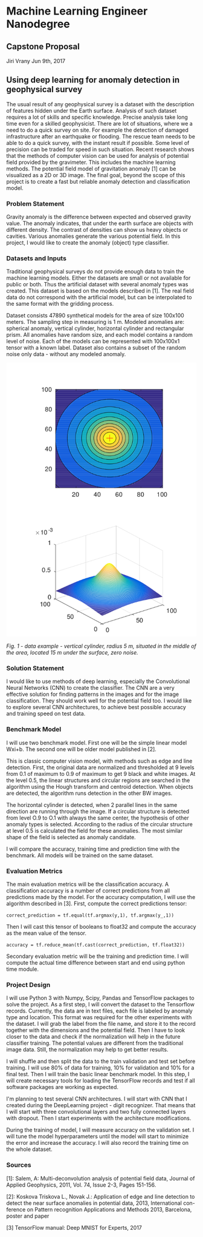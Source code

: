 # Machine Learning Engineer Nanodegree
## Capstone Proposal
Jiri Vrany
Jun 9th, 2017
## Using deep learning for anomaly detection in geophysical survey

The usual result of any geophysical survey is a dataset with the description of features hidden under the Earth surface. Analysis of such dataset requires a lot of skills and specific knowledge. Precise analysis take long time even for a skilled geophysicist.  There are lot of situations, where we a need to do a quick survey on site. For example  the detection of damaged infrastructure after an earthquake or flooding. The rescue team needs to be able to do a quick survey, with the instant result if possible. Some level of precision can be traded for speed in such situation. 
Recent research shows that the methods of computer vision can be used for analysis of potential field provided by the gravimeter. This includes the machine learning methods. The potential field model of gravitation anomaly [1] can be visualized as a 2D or 3D image. The final goal, beyond the scope of this project is to create a fast but reliable anomaly detection and classification model. 
 
### Problem Statement

Gravity anomaly is the difference between expected and observed gravity value. The anomaly indicates, that under the earth surface are objects with different density. The contrast of densities can show us heavy objects or cavities. Various anomalies generate the various potential field. In this project, I would like to create the anomaly (object) type classifier.
 
### Datasets and Inputs

Traditional geophysical surveys do not provide enough data to train the machine learning models. Either the datasets are small or not available for public or both. Thus the artificial dataset with several anomaly types was created. This dataset is based on the models described in [1].  The real field data do not correspond with the artificial model, but can be interpolated to the same format with the gridding process. 
 
Dataset consists 47890 synthetical models for the area of size 100x100 meters. The sampling step in measuring is 1 m. Modeled anomalies are:  spherical anomaly, vertical cylinder, horizontal cylinder and rectangular prism.  All anomalies have random size, and each model contains a random level of noise. Each of the models can be represented with 100x100x1 tensor with a known label. Dataset also contains a subset of the random noise only data - without any modeled anomaly.

![](data1.png)

*Fig. 1 - data example - vertical cylinder, radius 5 m, situated in the middle of the
area, located 15 m under the surface, zero noise.* 

### Solution Statement

I would like to use methods of deep learning, especially the Convolutional Neural Networks (CNN) to create the classifier. The CNN are a very effective solution for finding patterns in the images and for the image classification. They should work well for the potential field too. I would like to explore several CNN architectures, to achieve best possible accuracy and training speed on test data. 

### Benchmark Model
I will use two benchmark model. First one will be the simple linear model Wxi+b. The second one will be older model published in [2]. 

This is classic computer vision model, with methods such as edge and line detection. First, the original data are normalized and thresholded at 9 levels from 0.1 of maximum to 0.9 of maximum to get 9 black and white images. At the level 0.5, the linear structures and circular regions are searched in the algorithm using the Hough transform and centroid detection. When objects are detected, the algorithm runs detection in the other BW images.

The horizontal cylinder is detected, when 2 parallel lines in the same direction are running through the image. If a circular structure is detected from level O.9 to O.1 with always the same center, the hypothesis of other anomaly types is selected. According to the radius of the circular structure at level 0.5 is calculated the field for these anomalies. The most similar shape of the field is selected as anomaly candidate.
 
I will compare the accuracy, training time and prediction time with the benchmark. All models will be trained on the same dataset. 
 
### Evaluation Metrics

The main evaluation metrics will be the classification accuracy.  A classification accuracy is a number of correct predictions from all predictions made by the model. 
For the accuracy computation, I will use the algorithm described in [3]. First,  compute the correct predictions tensor:

```
correct_prediction = tf.equal(tf.argmax(y,1), tf.argmax(y_,1))
```

Then I will cast this tensor of booleans to float32 and compute the accuracy as the mean value of the tensor.

```
accuracy = tf.reduce_mean(tf.cast(correct_prediction, tf.float32))
```

Secondary evaluation metric will be the training and prediction time. I will compute the actual time difference between start and end using python time module. 

### Project Design
 
I will use Python 3 with Numpy, Scipy, Pandas and TensorFlow packages to solve the project. 
As a first step, I will convert the dataset to the Tensorflow records. Currently, the data are in text files, each file is labeled by anomaly type and location. This format was required for the other experiments with the dataset. I will grab the label from the file name, and store it to the record together with the dimensions and the potential field. Then I have to look closer to the data and check if the normalization will help in the future classifier training.  The potential values are different from the traditional image data. Still, the normalization may help to get better results. 
 
I will shuffle and then split the data to the train validation and test set before training. I will use 80% of data for training, 10% for validation and 10% for a final test. Then I will train the basic linear benchmark model. In this step, I will create necessary tools for loading the TensorFlow records and test if all software packages are working as expected. 
 
I'm planning to test several CNN architectures. I will start with CNN that I created during the DeepLearning project - digit recognizer. That means that I will start with three convolutional layers and two fully connected layers with dropout. Then I start experiments with the architecture modifications.

During the training of model, I will measure accuracy on the validation set. I will tune the model hyperparameters until the model will start to minimize the error and increase the accuracy. I will also record the training time on the whole dataset. 
 
 


### Sources
[1]: Salem, A: Multi-deconvolution analysis of potential field data, Journal
of Applied Geophysics, 2011, Vol. 74, Issue 2-3, Pages 151-156.

[2]: Koskova Triskova L., Novak J.: Application of edge and line detection to
detect the near surface anomalies in potential data, 2013, International con-
ference on Pattern recognition Applications and Methods 2013, Barcelona,
poster and paper 
 
[3] TensorFlow manual: Deep MNIST for Experts, 2017